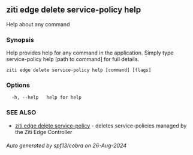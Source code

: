 ## ziti edge delete service-policy help

Help about any command

### Synopsis

Help provides help for any command in the application.
Simply type service-policy help [path to command] for full details.

```
ziti edge delete service-policy help [command] [flags]
```

### Options

```
  -h, --help   help for help
```

### SEE ALSO

* [ziti edge delete service-policy](../service-policy.md)	 - deletes service-policies managed by the Ziti Edge Controller

###### Auto generated by spf13/cobra on 26-Aug-2024
